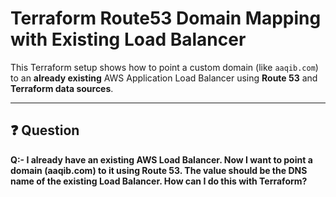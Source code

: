 # Terraform Route53 Domain Mapping with Existing Load Balancer

This Terraform setup shows how to point a custom domain (like `aaqib.com`) to an **already existing** AWS Application Load Balancer using **Route 53** and **Terraform data sources**.

---

## ❓ Question

**Q:- I already have an existing AWS Load Balancer. Now I want to point a domain (aaqib.com) to it using Route 53. The value should be the DNS name of the existing Load Balancer. How can I do this with Terraform?**
